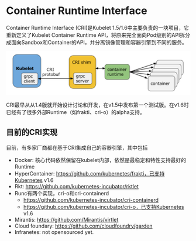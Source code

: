 # Container Runtime Interface

Container Runtime Interface (CRI)是Kubelet 1.5/1.6中主要负责的一块项目，它重新定义了Kubelet Container Runtime API，将原来完全面向Pod级别的API拆分成面向Sandbox和Container的API，并分离镜像管理和容器引擎到不同的服务。

![](cri.png)

CRI最早从从1.4版就开始设计讨论和开发，在v1.5中发布第一个测试版。在v1.6时已经有了很多外部Runtime（如frakti、cri-o）的alpha支持。

## 目前的CRI实现

目前，有多家厂商都在基于CRI集成自己的容器引擎，其中包括

- Docker: 核心代码依然保留在kubelet内部，依然是最稳定和特性支持最好的Runtime
- HyperContainer: https://github.com/kubernetes/frakti，已支持Kubernetes v1.6
- Rkt: https://github.com/kubernetes-incubator/rktlet
- Runc有两个实现，cri-o和cri-containerd
  - https://github.com/kubernetes-incubator/cri-containerd
  - https://github.com/kubernetes-incubator/cri-o，已支持Kubernetes v1.6
- Mirantis: https://github.com/Mirantis/virtlet
- Cloud foundary: https://github.com/cloudfoundry/garden
- Infranetes: not opensourced yet.

